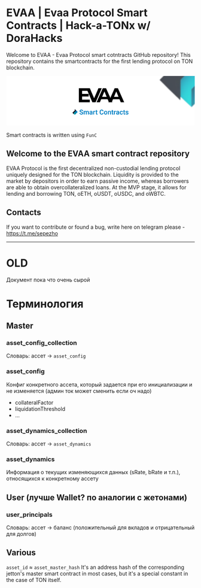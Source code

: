 # EVAA | Evaa Protocol Smart Contracts | Hack-a-TONx w/ DoraHacks
Welcome to EVAA - Evaa Protocol smart cotntracts  GitHub repository! This repository contains the smartcontracts for the first lending protocol on TON blockchain.

![Evaa Protocol](assets/evaa_smarts_git.png)

Smart contracts is written using `FunC`

## Welcome to the EVAA smart contract repository
EVAA Protocol is the first decentralized non-custodial lending protocol uniquely designed for the TON blockchain. Liquidity is provided to the market by depositors in order to earn passive income, whereas borrowers are able to obtain overcollateralized loans. At the MVP stage, it allows for lending and borrowing TON, oETH, oUSDT, oUSDC, and oWBTC. 

## Contacts 
If you want to contribute or found a bug, write here on telegram please -  https://t.me/sepezho 


----------- 


# OLD

Документ пока что очень сырой

# Терминология

## Master

### asset_config_collection
Словарь: ассет -> `asset_config`

### asset_config
Конфиг конкретного ассета, который задается при его инициализации и не изменяется (админ ток может сменить если оч надо)
+ collateralFactor
+ liquidationThreshold
+ ...

### asset_dynamics_collection
Словарь: ассет -> `asset_dynamics`

### asset_dynamics
Информация о текущих изменяющихся данных (sRate, bRate и т.п.),
относящихся к конкретному ассету


## User (лучше Wallet? по аналогии с жетонами)

### user_principals
Словарь: ассет -> баланс (положительный для вкладов и отрицательный для долгов)

## Various

`asset_id` ≈ `asset_master_hash`
It's an address hash of the corresponding jetton's master smart contract in most cases, but it's a special constant in the case of TON itself.



